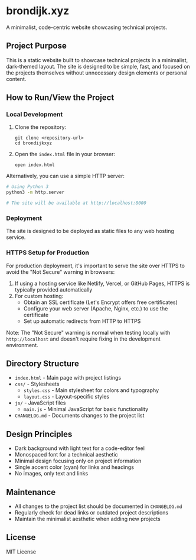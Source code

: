 # brondijk.xyz

A minimalist, code-centric website showcasing technical projects.

## Project Purpose

This is a static website built to showcase technical projects in a minimalist, dark-themed layout. The site is designed to be simple, fast, and focused on the projects themselves without unnecessary design elements or personal content.

## How to Run/View the Project

### Local Development

1. Clone the repository:
   ```
   git clone <repository-url>
   cd brondijkxyz
   ```

2. Open the `index.html` file in your browser:
   ```
   open index.html
   ```

Alternatively, you can use a simple HTTP server:

```bash
# Using Python 3
python3 -m http.server

# The site will be available at http://localhost:8000
```

### Deployment

The site is designed to be deployed as static files to any web hosting service.

### HTTPS Setup for Production

For production deployment, it's important to serve the site over HTTPS to avoid the "Not Secure" warning in browsers:

1. If using a hosting service like Netlify, Vercel, or GitHub Pages, HTTPS is typically provided automatically
2. For custom hosting:
   - Obtain an SSL certificate (Let's Encrypt offers free certificates)
   - Configure your web server (Apache, Nginx, etc.) to use the certificate
   - Set up automatic redirects from HTTP to HTTPS

Note: The "Not Secure" warning is normal when testing locally with `http://localhost` and doesn't require fixing in the development environment.

## Directory Structure

- `index.html` - Main page with project listings
- `css/` - Stylesheets
  - `styles.css` - Main stylesheet for colors and typography
  - `layout.css` - Layout-specific styles
- `js/` - JavaScript files
  - `main.js` - Minimal JavaScript for basic functionality
- `CHANGELOG.md` - Documents changes to the project list

## Design Principles

- Dark background with light text for a code-editor feel
- Monospaced font for a technical aesthetic
- Minimal design focusing only on project information
- Single accent color (cyan) for links and headings
- No images, only text and links

## Maintenance

- All changes to the project list should be documented in `CHANGELOG.md`
- Regularly check for dead links or outdated project descriptions
- Maintain the minimalist aesthetic when adding new projects

## License

MIT License
